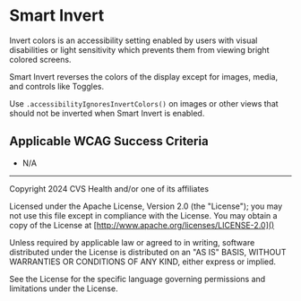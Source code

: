 # Smart Invert

Invert colors is an accessibility setting enabled by users with visual disabilities or light sensitivity which prevents them from viewing bright colored screens. 

Smart Invert reverses the colors of the display except for images, media, and controls like Toggles. 

Use `.accessibilityIgnoresInvertColors()` on images or other views that should not be inverted when Smart Invert is enabled.
    
## Applicable WCAG Success Criteria
- N/A

----

Copyright 2024 CVS Health and/or one of its affiliates

Licensed under the Apache License, Version 2.0 (the "License");
you may not use this file except in compliance with the License.
You may obtain a copy of the License at
[http://www.apache.org/licenses/LICENSE-2.0]()

Unless required by applicable law or agreed to in writing, software
distributed under the License is distributed on an "AS IS" BASIS,
WITHOUT WARRANTIES OR CONDITIONS OF ANY KIND, either express or implied.

See the License for the specific language governing permissions and
limitations under the License.
